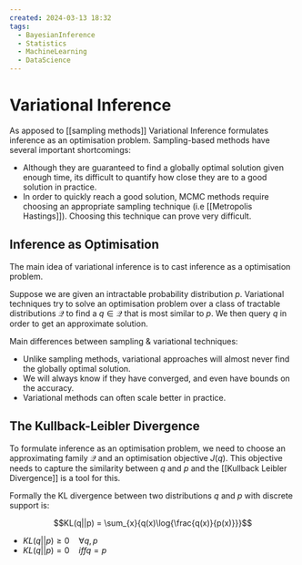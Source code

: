 ```yaml
---
created: 2024-03-13 18:32
tags:
  - BayesianInference
  - Statistics
  - MachineLearning
  - DataScience
---
```


# Variational Inference

As apposed to [[sampling methods]] Variational Inference formulates inference as an optimisation problem. Sampling-based methods have several important shortcomings:

- Although they are guaranteed to find a globally optimal solution given enough time, its difficult to quantify how close they are to a good solution in practice.
- In order to quickly reach a good solution, MCMC methods require choosing an appropriate sampling technique (i.e [[Metropolis Hastings]]). Choosing this technique can prove very difficult.

## Inference as Optimisation

The main idea of variational inference is to cast inference as a optimisation problem. 

Suppose we are given an intractable probability distribution $p$. Variational techniques try to solve an optimisation problem over a class of tractable distributions $\mathcal{Q}$  to find a $q \in \mathcal{Q}$ that is most similar to $p$. We then query $q$ in order to get an approximate solution. 

Main differences between sampling & variational techniques:

- Unlike sampling methods, variational approaches will almost never find the globally optimal solution. 
- We will always know if they have converged, and even have bounds on the accuracy.
- Variational methods can often scale better in practice.

## The Kullback-Leibler Divergence

To formulate inference as an optimisation problem, we need to choose an approximating family $\mathcal{Q}$ and an optimisation objective $J(q)$. This objective needs to capture the similarity between $q$ and $p$ and the [[Kullback Leibler Divergence]] is a tool for this.

Formally the KL divergence between two distributions $q$ and $p$ with discrete support is:

$$KL(q||p) = \sum_{x}{q(x)\log{\frac{q(x)}{p(x)}}}$$
- $KL(q||p) \geq 0 \quad \forall q,p$
- $KL(q||p) = 0 \quad iff q=p$